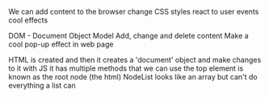 We can add content to the browser 
change CSS styles
react to user events 
cool effects 

DOM - Document Object Model
Add, change and delete content
Make a cool pop-up effect in web page

HTML is created and then it creates a 'document' object and make changes to it with JS
it has multiple methods that we can use
the top element is known as the root node (the html)
NodeList looks like an array but can't do everything a list can 



